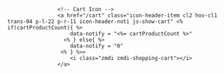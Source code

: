                     <!-- Cart Icon -->
                    <a href="/cart" class="icon-header-item cl2 hov-cl1 trans-04 p-l-22 p-r-11 icon-header-noti js-show-cart" <% if(cartProductCount){ %>
                        data-notify = "<%= cartProductCount %>"
                      <% } else{ %>  
                        data-notify = "0"
                     <% } %>>
                        <i class="zmdi zmdi-shopping-cart"></i>
                    </a>

